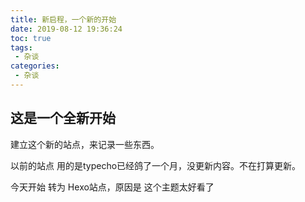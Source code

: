 ```yaml
---
title: 新启程，一个新的开始
date: 2019-08-12 19:36:24
toc: true
tags:
 - 杂谈
categories:
 - 杂谈
---
```




## 这是一个全新开始

建立这个新的站点，来记录一些东西。



以前的站点 用的是typecho已经鸽了一个月，没更新内容。不在打算更新。



今天开始 转为 Hexo站点，原因是 这个主题太好看了